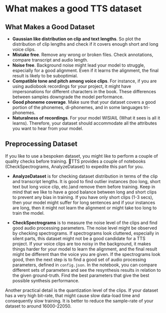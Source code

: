 # What makes a good TTS dataset

## What Makes a Good Dataset
* **Gaussian like distribution on clip and text lengths**. So plot the distribution of clip lengths and check if it covers enough short and long voice clips.
* **Mistake free**. Remove any wrong or broken files. Check annotations, compare transcript and audio length.
* **Noise free**. Background noise might lead your model to struggle, especially for a good alignment. Even if it learns the alignment, the final result is likely to be suboptimial.
* **Compatible tone and pitch among voice clips**. For instance, if you are using audiobook recordings for your project, it might have impersonations for different characters in the book. These differences between samples downgrade the model performance.
* **Good phoneme coverage**. Make sure that your dataset covers a good portion of the phonemes, di-phonemes, and in some languages tri-phonemes.
* **Naturalness of recordings**. For your model WISIAIL (What it sees is all it learns). Therefore, your dataset should accommodate all the attributes you want to hear from your model.

## Preprocessing Dataset
If you like to use a bespoken dataset, you might like to perform a couple of quality checks before training. 🐸TTS provides a couple of notebooks (CheckSpectrograms, AnalyzeDataset) to expedite this part for you.

* **AnalyzeDataset** is for checking dataset distribution in terms of the clip and transcript lengths. It is good to find outlier instances (too long, short text but long voice clip, etc.)and remove them before training. Keep in mind that we like to have a good balance between long and short clips to prevent any bias in training. If you have only short clips (1-3 secs), then your model might suffer for long sentences and if your instances are long, then it might not learn the alignment or might take too long to train the model.

* **CheckSpectrograms** is to measure the noise level of the clips and find good audio processing parameters. The noise level might be observed by checking spectrograms. If spectrograms look cluttered, especially in silent parts, this dataset might not be a good candidate for a TTS project. If your voice clips are too noisy in the background, it makes things harder for your model to learn the alignment, and the final result might be different than the voice you are given.
If the spectrograms look good, then the next step is to find a good set of audio processing parameters, defined in ```config.json```. In the notebook, you can compare different sets of parameters and see the resynthesis results in relation to the given ground-truth. Find the best parameters that give the best possible synthesis performance.

Another practical detail is the quantization level of the clips. If your dataset has a very high bit-rate, that might cause slow data-load time and consequently slow training. It is better to reduce the sample-rate of your dataset to around 16000-22050.